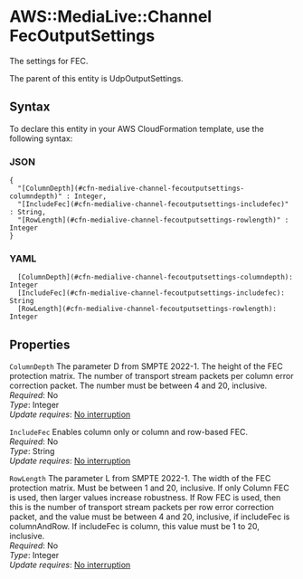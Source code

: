 # AWS::MediaLive::Channel FecOutputSettings<a name="aws-properties-medialive-channel-fecoutputsettings"></a>

The settings for FEC\.

The parent of this entity is UdpOutputSettings\.

## Syntax<a name="aws-properties-medialive-channel-fecoutputsettings-syntax"></a>

To declare this entity in your AWS CloudFormation template, use the following syntax:

### JSON<a name="aws-properties-medialive-channel-fecoutputsettings-syntax.json"></a>

```
{
  "[ColumnDepth](#cfn-medialive-channel-fecoutputsettings-columndepth)" : Integer,
  "[IncludeFec](#cfn-medialive-channel-fecoutputsettings-includefec)" : String,
  "[RowLength](#cfn-medialive-channel-fecoutputsettings-rowlength)" : Integer
}
```

### YAML<a name="aws-properties-medialive-channel-fecoutputsettings-syntax.yaml"></a>

```
  [ColumnDepth](#cfn-medialive-channel-fecoutputsettings-columndepth): Integer
  [IncludeFec](#cfn-medialive-channel-fecoutputsettings-includefec): String
  [RowLength](#cfn-medialive-channel-fecoutputsettings-rowlength): Integer
```

## Properties<a name="aws-properties-medialive-channel-fecoutputsettings-properties"></a>

`ColumnDepth` <a name="cfn-medialive-channel-fecoutputsettings-columndepth"></a>
The parameter D from SMPTE 2022\-1\. The height of the FEC protection matrix\. The number of transport stream packets per column error correction packet\. The number must be between 4 and 20, inclusive\.  
_Required_: No  
_Type_: Integer  
_Update requires_: [No interruption](https://docs.aws.amazon.com/AWSCloudFormation/latest/UserGuide/using-cfn-updating-stacks-update-behaviors.html#update-no-interrupt)

`IncludeFec` <a name="cfn-medialive-channel-fecoutputsettings-includefec"></a>
Enables column only or column and row\-based FEC\.  
_Required_: No  
_Type_: String  
_Update requires_: [No interruption](https://docs.aws.amazon.com/AWSCloudFormation/latest/UserGuide/using-cfn-updating-stacks-update-behaviors.html#update-no-interrupt)

`RowLength` <a name="cfn-medialive-channel-fecoutputsettings-rowlength"></a>
The parameter L from SMPTE 2022\-1\. The width of the FEC protection matrix\. Must be between 1 and 20, inclusive\. If only Column FEC is used, then larger values increase robustness\. If Row FEC is used, then this is the number of transport stream packets per row error correction packet, and the value must be between 4 and 20, inclusive, if includeFec is columnAndRow\. If includeFec is column, this value must be 1 to 20, inclusive\.  
_Required_: No  
_Type_: Integer  
_Update requires_: [No interruption](https://docs.aws.amazon.com/AWSCloudFormation/latest/UserGuide/using-cfn-updating-stacks-update-behaviors.html#update-no-interrupt)
